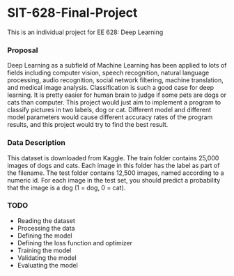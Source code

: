 # SIT-628-Final-Project
This is an individual project for EE 628: Deep Learning

### Proposal
Deep Learning as a subfield of Machine Learning has been applied to lots of fields including computer vision, speech recognition, natural language processing, audio recognition, social network filtering, machine translation, and medical image analysis. Classification is such a good case for deep learning. It is pretty easier for human brain to judge if some pets are dogs or cats than computer. This project would just aim to implement a program to classify pictures in two labels, dog or cat. Different model and different model parameters would cause different accuracy rates of the program results, and this project would try to find the best result.

### Data Description
This dataset is downloaded from Kaggle. The train folder contains 25,000 images of dogs and cats. Each image in this folder has the label as part of the filename. The test folder contains 12,500 images, named according to a numeric id. For each image in the test set, you should predict a probability that the image is a dog (1 = dog, 0 = cat).

### TODO
* Reading the dataset
* Processing the data
* Defining the model
* Defining the loss function and optimizer
* Training the model
* Validating the model
* Evaluating the model